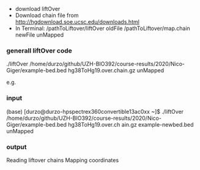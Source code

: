 * download liftOver
* Download chain file from http://hgdownload.soe.ucsc.edu/downloads.html
* In Terminal:  /pathToLiftover/liftOver oldFile /pathToLiftover/map.chain newFile unMapped

### generall liftOver code

./liftOver /home/durzo/github/UZH-BIO392/course-results/2020/Nico-Giger/example-bed.bed hg38ToHg19.over.chain.gz unMapped

e.g.
### input
(base) [durzo@durzo-hpspectrex360convertible13ac0xx ~]$ ./liftOver /home/durzo/github/UZH-BIO392/course-results/2020/Nico-Giger/example-bed.bed hg38ToHg19.over.ch ain.gz example-newbed.bed unMapped

### output

Reading liftover chains
Mapping coordinates
